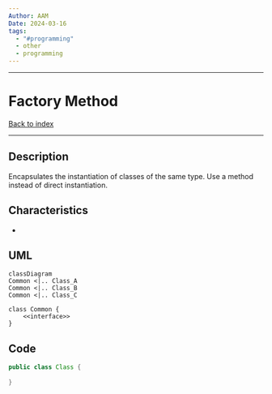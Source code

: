 ```yaml
---
Author: AAM
Date: 2024-03-16
tags:
  - "#programming"
  - other
  - programming
---
```

---
# Factory Method

[Back to index](../PATTERNS.md)

---

## Description

Encapsulates the instantiation of classes of the same type.
Use a method instead of direct instantiation.

## Characteristics

- 

## UML

```mermaid
classDiagram
Common <|.. Class_A
Common <|.. Class_B
Common <|.. Class_C

class Common {
	<<interface>>
}
```
## Code

```java
public class Class { 
 
}
```